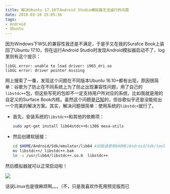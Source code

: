 ```yaml
---
title: 解决Ubuntu 17.10下Android Studio模拟器无法运行的问题
date: 2018-03-18 15:05:36
tags:
- Android
- Ubuntu
---
```

因为Windows下WSL的兼容性我还是不满足，于是乎又在我的Surafce Book上装回了Ubuntu 17.10，但在运行Android Studio时发现Android模拟器启动不了，log里则有这个提示：
```
libGL error: unable to load driver: i965_dri.so
libGL error: driver pointer missing
```
网上搜索了一番，发现这个问题在不同版本Ubuntu 16.10+都有出现，原因很简单：谷歌为了防止在不同系统上为了防止出现兼容性问题，用了自己的`libstdc++`包，但这些写死的包却不一定支持用户所对应的系统，比如我就是用的自定义的Surface Book内核。虽然这个问题是[已知](https://code.google.com/p/android/issues/detail?id=197254)的，但谷歌似乎还是没能给出一个完美的解决方案。其实，解决问题很简单：使用系统的`libstdc+`就行了。
<!--more-->
- 首先，安装系统的`libstdc++`和其他的依赖项：
	```bash
	sudo apt-get install lib64stdc++6:i386 mesa-utils
	```
- 然后创建软链接：
	```bash
	cd $HOME/Android/Sdk/emulator/lib64 #旧版请使用$HOME/Android/Sdk/tools/lib64
	mv libstdc++/ libstdc++.bak
	ln -s /usr/lib64/libstdc++.so.6  libstdc++
	```

然后模拟器就可以正常启动啦！

![](/images/running-emulator.png)

话说Linux也是很麻烦啊。。。（不，只是我喜欢作死用预览版而已